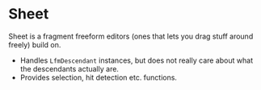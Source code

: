 # Sheet

Sheet is a fragment freeform editors (ones that lets you drag stuff around freely) build on.

* Handles `LfmDescendant` instances, but does not really care about what the descendants actually are.
* Provides selection, hit detection etc. functions.